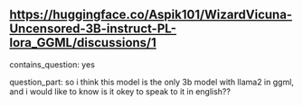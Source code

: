 ## https://huggingface.co/Aspik101/WizardVicuna-Uncensored-3B-instruct-PL-lora_GGML/discussions/1

contains_question: yes

question_part: so i think this model is the only 3b model with llama2 in ggml, and i would like to know is it okey to speak to it in english??